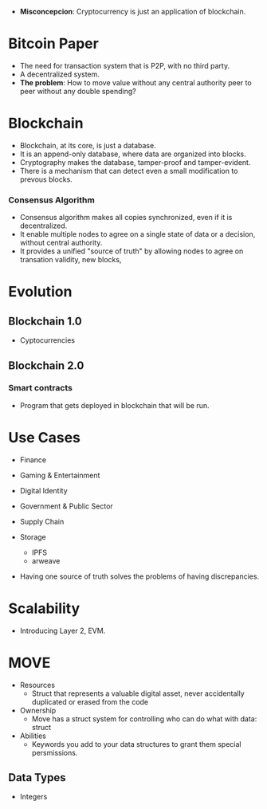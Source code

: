 - **Misconcepcion**: Cryptocurrency is just an application of blockchain.

# Bitcoin Paper

- The need for transaction system that is P2P, with no third party.
- A decentralized system.
- **The problem**: How to move value without any central authority peer to peer without any double spending?

# Blockchain

- Blockchain, at its core, is just a database.
- It is an append-only database, where data are organized into blocks.
- Cryptography makes the database, tamper-proof and tamper-evident.
- There is a mechanism that can detect even a small modification to prevous blocks.

### Consensus Algorithm

- Consensus algorithm makes all copies synchronized, even if it is decentralized.
- It enable multiple nodes to agree on a single state of data or a decision, without central authority.
- It provides a unified "source of truth" by allowing nodes to agree on transation validity, new blocks, 

# Evolution

## Blockchain 1.0

- Cyptocurrencies

## Blockchain 2.0

### Smart contracts

- Program that gets deployed in blockchain that will be run.

# Use Cases

- Finance
- Gaming & Entertainment
- Digital Identity
- Government & Public Sector
- Supply Chain
- Storage
	- IPFS
	- arweave

- Having one source of truth solves the problems of having discrepancies.

# Scalability

- Introducing Layer 2, EVM.


# MOVE

- Resources
	- Struct that represents a valuable digital asset, never accidentally duplicated or erased from the code
- Ownership
	- Move has a struct system for controlling who can do what with data: struct
- Abilities
	- Keywords you add to your data structures to grant them special persmissions.

## Data Types

- Integers